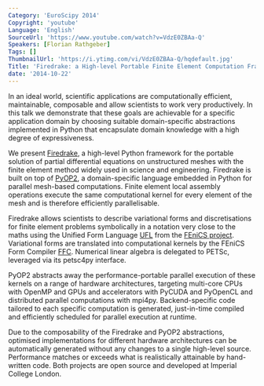 ```yaml
---
Category: 'EuroScipy 2014'
Copyright: 'youtube'
Language: 'English'
SourceUrl: 'https://www.youtube.com/watch?v=VdzE0ZBAa-Q'
Speakers: [Florian Rathgeber]
Tags: []
ThumbnailUrl: 'https://i.ytimg.com/vi/VdzE0ZBAa-Q/hqdefault.jpg'
Title: 'Firedrake: a High-level Portable Finite Element Computation Framework'
date: '2014-10-22'
---
```

In an ideal world, scientific applications are computationally efficient,
maintainable, composable and allow scientists to work very productively. In
this talk we demonstrate that these goals are achievable for a specific
application domain by choosing suitable domain-specific abstractions
implemented in Python that encapsulate domain knowledge with a high degree
of expressiveness.

We present [Firedrake](http://firedrakeproject.org/), a high-level Python framework for the portable
solution of partial differential equations on unstructured meshes with the
finite element method widely used in science and engineering. Firedrake is
built on top of [PyOP2](http://op2.github.io/PyOP2), a domain-specific language embedded in Python for
parallel mesh-based computations. Finite element local assembly operations
execute the same computational kernel for every element of the mesh and is
therefore efficiently parallelisable.

Firedrake allows scientists to describe variational forms and
discretisations for finite element problems symbolically in a notation very
close to the maths using the Unified Form Language [UFL](https://bitbucket.org/fenics-project/ufl/) from the [FEniCS project](http://fenicsproject.org/). Variational forms are translated into computational kernels by the
FEniCS Form Compiler [FFC](https://bitbucket.org/fenics-project/ffc/). Numerical linear algebra is delegated to PETSc,
leveraged via its petsc4py interface.

PyOP2 abstracts away the performance-portable parallel execution of these
kernels on a range of hardware architectures, targeting multi-core CPUs with
OpenMP and GPUs and accelerators with PyCUDA and PyOpenCL and distributed
parallel computations with mpi4py. Backend-specific code tailored to each
specific computation is generated, just-in-time compiled and efficiently
scheduled for parallel execution at runtime.

Due to the composability of the Firedrake and PyOP2 abstractions, optimised
implementations for different hardware architectures can be automatically
generated without any changes to a single high-level source. Performance
matches or exceeds what is realistically attainable by hand-written code.
Both projects are open source and developed at Imperial College London.
